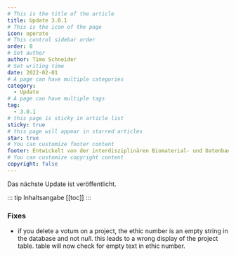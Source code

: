 ```yaml
---
# This is the title of the article
title: Update 3.0.1
# This is the icon of the page
icon: operate
# This control sidebar order
order: 0
# Set author
author: Timo Schneider
# Set writing time
date: 2022-02-01
# A page can have multiple categories
category:
  - Update
# A page can have multiple tags
tag:
  - 3.0.1
# this page is sticky in article list
sticky: true
# this page will appear in starred articles
star: true
# You can customize footer content
footer: Entwickelt von der interdisziplinären Biomaterial- und Datenbank Frankfurt (iBDF)
# You can customize copyright content
copyright: false
---
```


Das nächste Update ist veröffentlicht.

<!-- more -->
::: tip Inhaltsangabe
[[toc]]
:::

### Fixes
- if you delete a votum on a project, the ethic number is an empty string in the database and not *null*. this leads to a wrong display of the project table. table will now check for empty text in ethic number.